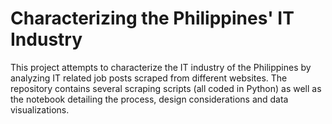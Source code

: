 # Characterizing the Philippines' IT Industry
This project attempts to characterize the IT industry of the Philippines by analyzing IT related job posts scraped from different websites. The repository contains several scraping scripts (all coded in Python) as well as the notebook detailing the process, design considerations and data visualizations.
